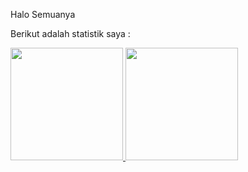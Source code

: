 Halo Semuanya

Berikut adalah statistik saya :

<p align="left">
<a href="https://github.com/dimasmds">
  <img height="180em" src="https://github-readme-stats-eight-theta.vercel.app/api?username=rezawahyuadinata&show_icons=true&theme=algolia&include_all_commits=true&count_private=true"/>
  <img height="180em" src="https://github-readme-stats-eight-theta.vercel.app/api/top-langs/?username=rezawahyuadinata&layout=compact&langs_count=8&theme=algolia"/>
</a>
</p>

